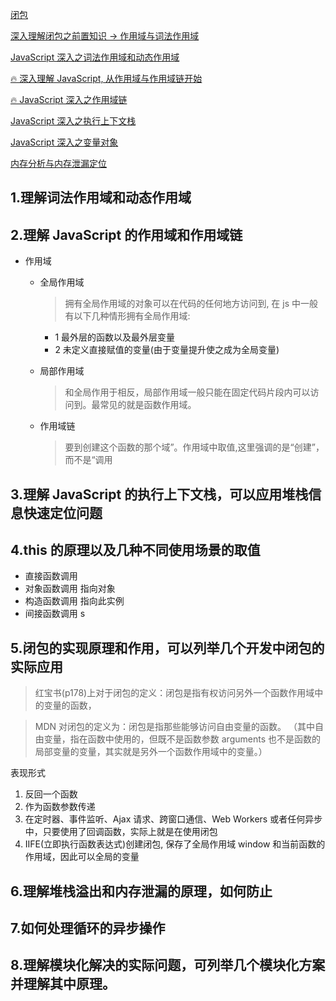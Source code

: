 [闭包](https://github.com/stephentian/33-js-concepts#8-%E9%97%AD%E5%8C%85)

[深入理解闭包之前置知识 → 作用域与词法作用域](https://juejin.im/post/6844903606311714824)

[JavaScript 深入之词法作用域和动态作用域](https://github.com/mqyqingfeng/Blog/issues/3)

[🔥 深入理解 JavaScript, 从作用域与作用域链开始](https://juejin.im/post/6844903875456008199)

[🔥 JavaScript 深入之作用域链](https://github.com/mqyqingfeng/Blog/issues/6)

[JavaScript 深入之执行上下文栈](https://github.com/mqyqingfeng/Blog/issues/4)

[JavaScript 深入之变量对象](https://github.com/mqyqingfeng/Blog/issues/5)

[内存分析与内存泄漏定位](https://juejin.im/post/6844903508337164296#heading-2)

## 1.理解词法作用域和动态作用域

## 2.理解 JavaScript 的作用域和作用域链

- 作用域

  - 全局作用域

    > 拥有全局作用域的对象可以在代码的任何地方访问到, 在 js 中一般有以下几种情形拥有全局作用域:

    - 1 最外层的函数以及最外层变量
    - 2 未定义直接赋值的变量(由于变量提升使之成为全局变量)

  - 局部作用域

    > 和全局作用于相反，局部作用域一般只能在固定代码片段内可以访问到。最常见的就是函数作用域。

  - 作用域链
    > 要到创建这个函数的那个域”。作用域中取值,这里强调的是“创建”，而不是“调用

## 3.理解 JavaScript 的执行上下文栈，可以应用堆栈信息快速定位问题

## 4.this 的原理以及几种不同使用场景的取值

- 直接函数调用
- 对象函数调用 指向对象
- 构造函数调用 指向此实例
- 间接函数调用 s

## 5.闭包的实现原理和作用，可以列举几个开发中闭包的实际应用

> 红宝书(p178)上对于闭包的定义：闭包是指有权访问另外一个函数作用域中的变量的函数，

> MDN 对闭包的定义为：闭包是指那些能够访问自由变量的函数。 （其中自由变量，指在函数中使用的，但既不是函数参数 arguments 也不是函数的局部变量的变量，其实就是另外一个函数作用域中的变量。）

表现形式

1. 反回一个函数
2. 作为函数参数传递
3. 在定时器、事件监听、Ajax 请求、跨窗口通信、Web Workers 或者任何异步中，只要使用了回调函数，实际上就是在使用闭包
4. IIFE(立即执行函数表达式)创建闭包, 保存了全局作用域 window 和当前函数的作用域，因此可以全局的变量

## 6.理解堆栈溢出和内存泄漏的原理，如何防止

## 7.如何处理循环的异步操作

## 8.理解模块化解决的实际问题，可列举几个模块化方案并理解其中原理。
